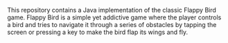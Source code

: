 This repository contains a Java implementation of the classic Flappy Bird game. Flappy Bird is a simple yet addictive game where the player controls a bird and tries to navigate it through a series of obstacles by tapping the screen or pressing a key to make the bird flap its wings and fly.
